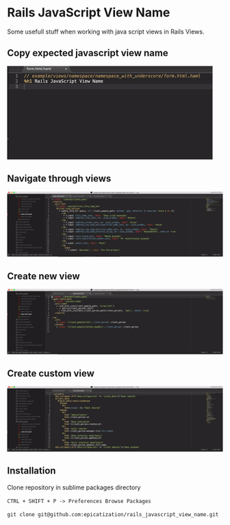 # Rails JavaScript View Name
  Some usefull stuff when working with java script views in Rails Views.
## Copy expected javascript view name
![](example.gif)

## Navigate through views
![](search.gif)

## Create new view
![](new.gif)

## Create custom view
![](custom.gif)

## Installation
Clone repository in sublime packages directory

```CTRL + SHIFT + P -> Preferences Browse Packages```

```git clone git@github.com:epicatization/rails_javascript_view_name.git```


